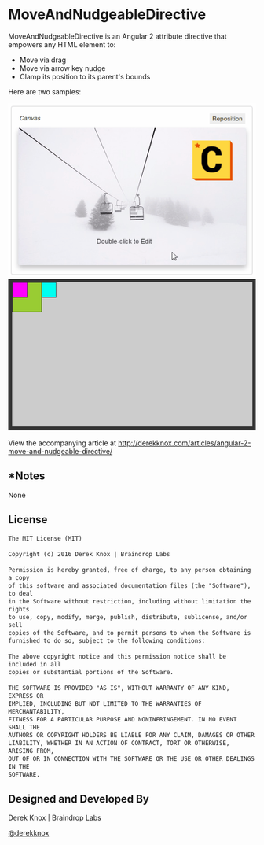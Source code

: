 # MoveAndNudgeableDirective

MoveAndNudgeableDirective is an Angular 2 attribute directive that empowers any HTML element to:
* Move via drag
* Move via arrow key nudge
* Clamp its position to its parent's bounds

Here are two samples:

![Image](assets/images/move-and-nudgeable-sample-pablo.gif)
![Image](assets/images/move-and-nudgeable-sample.gif)

View the accompanying article at http://derekknox.com/articles/angular-2-move-and-nudgeable-directive/

## *Notes

None

## License
	
	The MIT License (MIT)

	Copyright (c) 2016 Derek Knox | Braindrop Labs

	Permission is hereby granted, free of charge, to any person obtaining a copy
	of this software and associated documentation files (the "Software"), to deal
	in the Software without restriction, including without limitation the rights
	to use, copy, modify, merge, publish, distribute, sublicense, and/or sell
	copies of the Software, and to permit persons to whom the Software is
	furnished to do so, subject to the following conditions:

	The above copyright notice and this permission notice shall be included in all
	copies or substantial portions of the Software.

	THE SOFTWARE IS PROVIDED "AS IS", WITHOUT WARRANTY OF ANY KIND, EXPRESS OR
	IMPLIED, INCLUDING BUT NOT LIMITED TO THE WARRANTIES OF MERCHANTABILITY,
	FITNESS FOR A PARTICULAR PURPOSE AND NONINFRINGEMENT. IN NO EVENT SHALL THE
	AUTHORS OR COPYRIGHT HOLDERS BE LIABLE FOR ANY CLAIM, DAMAGES OR OTHER
	LIABILITY, WHETHER IN AN ACTION OF CONTRACT, TORT OR OTHERWISE, ARISING FROM,
	OUT OF OR IN CONNECTION WITH THE SOFTWARE OR THE USE OR OTHER DEALINGS IN THE
	SOFTWARE.

## Designed and Developed By
Derek Knox | Braindrop Labs

[@derekknox](https://twitter.com/derekknox)
